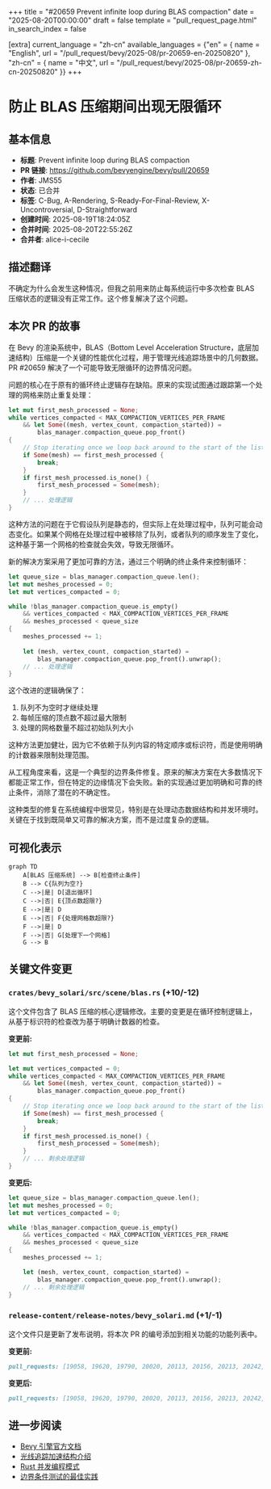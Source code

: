 +++
title = "#20659 Prevent infinite loop during BLAS compaction"
date = "2025-08-20T00:00:00"
draft = false
template = "pull_request_page.html"
in_search_index = false

[extra]
current_language = "zh-cn"
available_languages = {"en" = { name = "English", url = "/pull_request/bevy/2025-08/pr-20659-en-20250820" }, "zh-cn" = { name = "中文", url = "/pull_request/bevy/2025-08/pr-20659-zh-cn-20250820" }}
+++

# 防止 BLAS 压缩期间出现无限循环

## 基本信息
- **标题**: Prevent infinite loop during BLAS compaction
- **PR 链接**: https://github.com/bevyengine/bevy/pull/20659
- **作者**: JMS55
- **状态**: 已合并
- **标签**: C-Bug, A-Rendering, S-Ready-For-Final-Review, X-Uncontroversial, D-Straightforward
- **创建时间**: 2025-08-19T18:24:05Z
- **合并时间**: 2025-08-20T22:55:26Z
- **合并者**: alice-i-cecile

## 描述翻译
不确定为什么会发生这种情况，但我之前用来防止每系统运行中多次检查 BLAS 压缩状态的逻辑没有正常工作。这个修复解决了这个问题。

## 本次 PR 的故事

在 Bevy 的渲染系统中，BLAS（Bottom Level Acceleration Structure，底层加速结构）压缩是一个关键的性能优化过程，用于管理光线追踪场景中的几何数据。PR #20659 解决了一个可能导致无限循环的边界情况问题。

问题的核心在于原有的循环终止逻辑存在缺陷。原来的实现试图通过跟踪第一个处理的网格来防止重复处理：

```rust
let mut first_mesh_processed = None;
while vertices_compacted < MAX_COMPACTION_VERTICES_PER_FRAME
    && let Some((mesh, vertex_count, compaction_started)) =
        blas_manager.compaction_queue.pop_front()
{
    // Stop iterating once we loop back around to the start of the list
    if Some(mesh) == first_mesh_processed {
        break;
    }
    if first_mesh_processed.is_none() {
        first_mesh_processed = Some(mesh);
    }
    // ... 处理逻辑
}
```

这种方法的问题在于它假设队列是静态的，但实际上在处理过程中，队列可能会动态变化。如果某个网格在处理过程中被移除了队列，或者队列的顺序发生了变化，这种基于第一个网格的检查就会失效，导致无限循环。

新的解决方案采用了更加可靠的方法，通过三个明确的终止条件来控制循环：

```rust
let queue_size = blas_manager.compaction_queue.len();
let mut meshes_processed = 0;
let mut vertices_compacted = 0;

while !blas_manager.compaction_queue.is_empty()
    && vertices_compacted < MAX_COMPACTION_VERTICES_PER_FRAME
    && meshes_processed < queue_size
{
    meshes_processed += 1;
    
    let (mesh, vertex_count, compaction_started) =
        blas_manager.compaction_queue.pop_front().unwrap();
    // ... 处理逻辑
}
```

这个改进的逻辑确保了：
1. 队列不为空时才继续处理
2. 每帧压缩的顶点数不超过最大限制
3. 处理的网格数量不超过初始队列大小

这种方法更加健壮，因为它不依赖于队列内容的特定顺序或标识符，而是使用明确的计数器来限制处理范围。

从工程角度来看，这是一个典型的边界条件修复。原来的解决方案在大多数情况下都能正常工作，但在特定的边缘情况下会失败。新的实现通过更加明确和可靠的终止条件，消除了潜在的不确定性。

这种类型的修复在系统编程中很常见，特别是在处理动态数据结构和并发环境时。关键在于找到既简单又可靠的解决方案，而不是过度复杂的逻辑。

## 可视化表示

```mermaid
graph TD
    A[BLAS 压缩系统] --> B[检查终止条件]
    B --> C{队列为空?}
    C -->|是| D[退出循环]
    C -->|否| E{顶点数超限?}
    E -->|是| D
    E -->|否| F{处理网格数超限?}
    F -->|是| D
    F -->|否| G[处理下一个网格]
    G --> B
```

## 关键文件变更

### `crates/bevy_solari/src/scene/blas.rs` (+10/-12)
这个文件包含了 BLAS 压缩的核心逻辑修改。主要的变更是在循环控制逻辑上，从基于标识符的检查改为基于明确计数器的检查。

**变更前:**
```rust
let mut first_mesh_processed = None;

let mut vertices_compacted = 0;
while vertices_compacted < MAX_COMPACTION_VERTICES_PER_FRAME
    && let Some((mesh, vertex_count, compaction_started)) =
        blas_manager.compaction_queue.pop_front()
{
    // Stop iterating once we loop back around to the start of the list
    if Some(mesh) == first_mesh_processed {
        break;
    }
    if first_mesh_processed.is_none() {
        first_mesh_processed = Some(mesh);
    }
    // ... 剩余处理逻辑
}
```

**变更后:**
```rust
let queue_size = blas_manager.compaction_queue.len();
let mut meshes_processed = 0;
let mut vertices_compacted = 0;

while !blas_manager.compaction_queue.is_empty()
    && vertices_compacted < MAX_COMPACTION_VERTICES_PER_FRAME
    && meshes_processed < queue_size
{
    meshes_processed += 1;

    let (mesh, vertex_count, compaction_started) =
        blas_manager.compaction_queue.pop_front().unwrap();
    // ... 剩余处理逻辑
}
```

### `release-content/release-notes/bevy_solari.md` (+1/-1)
这个文件只是更新了发布说明，将本次 PR 的编号添加到相关功能的功能列表中。

**变更前:**
```markdown
pull_requests: [19058, 19620, 19790, 20020, 20113, 20156, 20213, 20242, 20259, 20406, 20457, 20580, 20596, 20622]
```

**变更后:**
```markdown
pull_requests: [19058, 19620, 19790, 20020, 20113, 20156, 20213, 20242, 20259, 20406, 20457, 20580, 20596, 20622, 20659]
```

## 进一步阅读

- [Bevy 引擎官方文档](https://bevyengine.org/learn/)
- [光线追踪加速结构介绍](https://developer.nvidia.com/rtx/raytracing/rtx5)
- [Rust 并发编程模式](https://doc.rust-lang.org/book/ch16-00-concurrency.html)
- [边界条件测试的最佳实践](https://en.wikipedia.org/wiki/Boundary_testing)